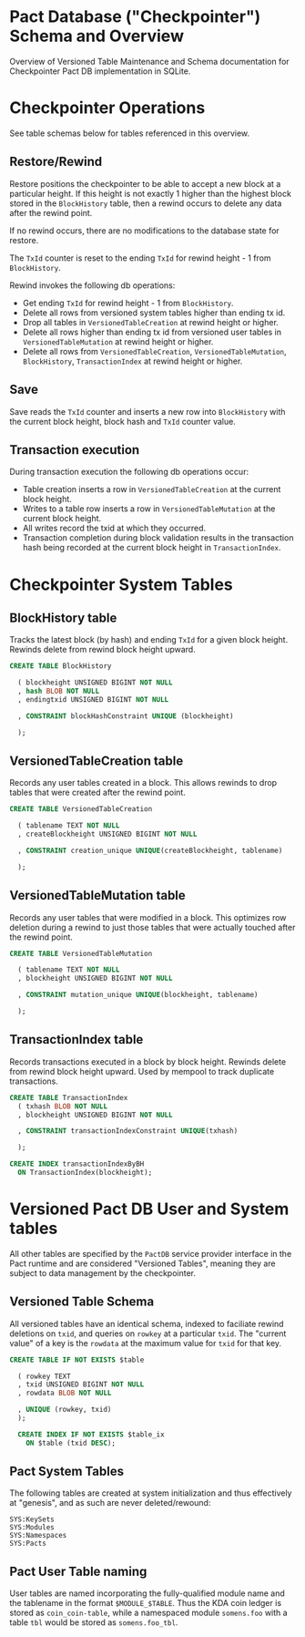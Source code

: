 Pact Database ("Checkpointer") Schema and Overview
==========

Overview of Versioned Table Maintenance and Schema documentation for Checkpointer Pact DB implementation in SQLite.

Checkpointer Operations
===

See table schemas below for tables referenced in this overview.

## Restore/Rewind

Restore positions the checkpointer to be able to accept a new block at a particular
height. If this height is not exactly 1 higher than the highest block stored in
the `BlockHistory` table, then a rewind occurs to delete any data after the rewind point.

If no rewind occurs, there are no modifications to the database state for restore.

The `TxId` counter is reset to the ending `TxId` for rewind height - 1 from `BlockHistory`.

Rewind invokes the following db operations:

 - Get ending `TxId` for rewind height - 1 from `BlockHistory`.
 - Delete all rows from versioned system tables higher than ending tx id.
 - Drop all tables in `VersionedTableCreation` at rewind height or higher.
 - Delete all rows higher than ending tx id from versioned user tables in
   `VersionedTableMutation` at rewind height or higher.
 - Delete all rows from `VersionedTableCreation`, `VersionedTableMutation`,
   `BlockHistory`, `TransactionIndex` at rewind height or higher.


## Save

Save reads the `TxId` counter and inserts a new row into `BlockHistory` with the
current block height, block hash and `TxId` counter value.

## Transaction execution

During transaction execution the following db operations occur:

 - Table creation inserts a row in `VersionedTableCreation` at the current block height.
 - Writes to a table row inserts a row in `VersionedTableMutation` at the current block height.
 - All writes record the txid at which they occurred.
 - Transaction completion during block validation results in the transaction hash being recorded
   at the current block height in `TransactionIndex`.


Checkpointer System Tables
===

## BlockHistory table

Tracks the latest block (by hash) and ending `TxId` for a given block height.
Rewinds delete from rewind block height upward.

```sql
CREATE TABLE BlockHistory

  ( blockheight UNSIGNED BIGINT NOT NULL
  , hash BLOB NOT NULL
  , endingtxid UNSIGNED BIGINT NOT NULL

  , CONSTRAINT blockHashConstraint UNIQUE (blockheight)

  );
```

## VersionedTableCreation table

Records any user tables created in a block. This allows rewinds to drop
tables that were created after the rewind point.

```sql
CREATE TABLE VersionedTableCreation

  ( tablename TEXT NOT NULL
  , createBlockheight UNSIGNED BIGINT NOT NULL

  , CONSTRAINT creation_unique UNIQUE(createBlockheight, tablename)

  );
```

## VersionedTableMutation table

Records any user tables that were modified in a block. This optimizes
row deletion during a rewind to just those tables that were actually
touched after the rewind point.

```sql
CREATE TABLE VersionedTableMutation

  ( tablename TEXT NOT NULL
  , blockheight UNSIGNED BIGINT NOT NULL

  , CONSTRAINT mutation_unique UNIQUE(blockheight, tablename)

  );
```

## TransactionIndex table

Records transactions executed in a block by block height.
Rewinds delete from rewind block height upward.
Used by mempool to track duplicate transactions.

```sql
CREATE TABLE TransactionIndex
  ( txhash BLOB NOT NULL
  , blockheight UNSIGNED BIGINT NOT NULL

  , CONSTRAINT transactionIndexConstraint UNIQUE(txhash)

  );

CREATE INDEX transactionIndexByBH
  ON TransactionIndex(blockheight);

```


Versioned Pact DB User and System tables
===

All other tables are specified by the `PactDB` service provider
interface in the Pact runtime and are considered "Versioned Tables",
meaning they are subject to data management by the checkpointer.

## Versioned Table Schema

All versioned tables have an identical schema, indexed to faciliate
rewind deletions on `txid`, and queries on `rowkey` at a particular
`txid`. The "current value" of a key is the `rowdata` at the maximum
value for `txid` for that key.

```sql
CREATE TABLE IF NOT EXISTS $table

  ( rowkey TEXT
  , txid UNSIGNED BIGINT NOT NULL
  , rowdata BLOB NOT NULL

  , UNIQUE (rowkey, txid)
  );

  CREATE INDEX IF NOT EXISTS $table_ix
    ON $table (txid DESC);

```

## Pact System Tables

The following tables are created at system initialization and thus
effectively at "genesis", and as such are never deleted/rewound:

```
SYS:KeySets
SYS:Modules
SYS:Namespaces
SYS:Pacts
```

## Pact User Table naming

User tables are named incorporating the fully-qualified module name
and the tablename in the format `$MODULE_$TABLE`. Thus the KDA coin
ledger is stored as `coin_coin-table`, while a namespaced module `somens.foo`
with a table `tbl` would be stored as `somens.foo_tbl`.
